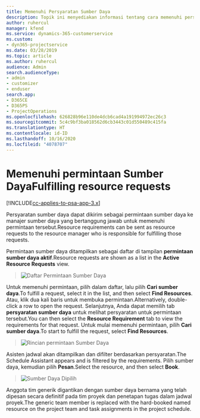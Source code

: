 ```yaml
---
title: Memenuhi Persyaratan Sumber Daya
description: Topik ini menyediakan informasi tentang cara memenuhi persyaratan sumber daya.
author: ruhercul
manager: kfend
ms.service: dynamics-365-customerservice
ms.custom:
- dyn365-projectservice
ms.date: 03/28/2019
ms.topic: article
ms.author: ruhercul
audience: Admin
search.audienceType:
- admin
- customizer
- enduser
search.app:
- D365CE
- D365PS
- ProjectOperations
ms.openlocfilehash: 626828b96e110de4dcb6cad4a191994972ec26c3
ms.sourcegitcommit: 5c4c9bf3ba018562d6cb3443c01d550489c415fa
ms.translationtype: HT
ms.contentlocale: id-ID
ms.lasthandoff: 10/16/2020
ms.locfileid: "4078707"
---
```

# <a name="fulfilling-resource-requests"></a><span data-ttu-id="d7504-103">Memenuhi permintaan Sumber Daya</span><span class="sxs-lookup"><span data-stu-id="d7504-103">Fulfilling resource requests</span></span>

[!INCLUDE[cc-applies-to-psa-app-3.x](../includes/cc-applies-to-psa-app-3x.md)]

<span data-ttu-id="d7504-104">Persyaratan sumber daya dapat dikirim sebagai permintaan sumber daya ke manajer sumber daya yang bertanggung jawab untuk memenuhi permintaan tersebut.</span><span class="sxs-lookup"><span data-stu-id="d7504-104">Resource requirements can be sent as resource requests to the resource manager who is responsible for fulfilling those requests.</span></span>

<span data-ttu-id="d7504-105">Permintaan sumber daya ditampilkan sebagai daftar di tampilan **permintaan sumber daya aktif**.</span><span class="sxs-lookup"><span data-stu-id="d7504-105">Resource requests are shown as a list in the **Active Resource Requests** view.</span></span>

> ![Daftar Permintaan Sumber Daya](media/Resource-Management-image59.png)

<span data-ttu-id="d7504-107">Untuk memenuhi permintaan, pilih dalam daftar, lalu pilih **Cari sumber daya**.</span><span class="sxs-lookup"><span data-stu-id="d7504-107">To fulfill a request, select it in the list, and then select **Find Resources**.</span></span> <span data-ttu-id="d7504-108">Atau, klik dua kali baris untuk membuka permintaan.</span><span class="sxs-lookup"><span data-stu-id="d7504-108">Alternatively, double-click a row to open the request.</span></span> <span data-ttu-id="d7504-109">Selanjutnya, Anda dapat memilih tab **persyaratan sumber daya** untuk melihat persyaratan untuk permintaan tersebut.</span><span class="sxs-lookup"><span data-stu-id="d7504-109">You can then select the **Resource Requirement** tab to view the requirements for that request.</span></span> <span data-ttu-id="d7504-110">Untuk mulai memenuhi permintaan, pilih **Cari sumber daya**.</span><span class="sxs-lookup"><span data-stu-id="d7504-110">To start to fulfill the request, select **Find Resources**.</span></span>

> ![Rincian permintaan Sumber Daya](media/Resource-Management-image60.png)

<span data-ttu-id="d7504-112">Asisten jadwal akan ditampilkan dan difilter berdasarkan persyaratan.</span><span class="sxs-lookup"><span data-stu-id="d7504-112">The Schedule Assistant appears and is filtered by the requirements.</span></span> <span data-ttu-id="d7504-113">Pilih sumber daya, kemudian pilih **Pesan**.</span><span class="sxs-lookup"><span data-stu-id="d7504-113">Select the resource, and then select **Book**.</span></span>

> ![Sumber Daya Dipilih](media/Resource-Management-image61.png)

<span data-ttu-id="d7504-115">Anggota tim generik digantikan dengan sumber daya bernama yang telah dipesan secara definitif pada tim proyek dan penetapan tugas dalam jadwal proyek.</span><span class="sxs-lookup"><span data-stu-id="d7504-115">The generic team member is replaced with the hard-booked named resource on the project team and task assignments in the project schedule.</span></span>
